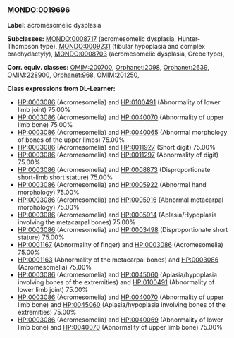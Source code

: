 
### [MONDO:0019696](http://purl.obolibrary.org/obo/MONDO_0019696)
**Label:** acromesomelic dysplasia

**Subclasses:** [MONDO:0008717](http://purl.obolibrary.org/obo/MONDO_0008717) (acromesomelic dysplasia, Hunter-Thompson type), [MONDO:0009231](http://purl.obolibrary.org/obo/MONDO_0009231) (fibular hypoplasia and complex brachydactyly), [MONDO:0008703](http://purl.obolibrary.org/obo/MONDO_0008703) (acromesomelic dysplasia, Grebe type), 

**Corr. equiv. classes:** [OMIM:200700](http://purl.obolibrary.org/obo/OMIM_200700), [Orphanet:2098](http://www.orpha.net/ORDO/Orphanet_2098), [Orphanet:2639](http://www.orpha.net/ORDO/Orphanet_2639), [OMIM:228900](http://purl.obolibrary.org/obo/OMIM_228900), [Orphanet:968](http://www.orpha.net/ORDO/Orphanet_968), [OMIM:201250](http://purl.obolibrary.org/obo/OMIM_201250), 

**Class expressions from DL-Learner:**

- [HP:0003086](http://purl.obolibrary.org/obo/HP_0003086) (Acromesomelia) and [HP:0100491](http://purl.obolibrary.org/obo/HP_0100491) (Abnormality of lower limb joint) 75.00%
- [HP:0003086](http://purl.obolibrary.org/obo/HP_0003086) (Acromesomelia) and [HP:0040070](http://purl.obolibrary.org/obo/HP_0040070) (Abnormality of upper limb bone) 75.00%
- [HP:0003086](http://purl.obolibrary.org/obo/HP_0003086) (Acromesomelia) and [HP:0040065](http://purl.obolibrary.org/obo/HP_0040065) (Abnormal morphology of bones of the upper limbs) 75.00%
- [HP:0003086](http://purl.obolibrary.org/obo/HP_0003086) (Acromesomelia) and [HP:0011927](http://purl.obolibrary.org/obo/HP_0011927) (Short digit) 75.00%
- [HP:0003086](http://purl.obolibrary.org/obo/HP_0003086) (Acromesomelia) and [HP:0011297](http://purl.obolibrary.org/obo/HP_0011297) (Abnormality of digit) 75.00%
- [HP:0003086](http://purl.obolibrary.org/obo/HP_0003086) (Acromesomelia) and [HP:0008873](http://purl.obolibrary.org/obo/HP_0008873) (Disproportionate short-limb short stature) 75.00%
- [HP:0003086](http://purl.obolibrary.org/obo/HP_0003086) (Acromesomelia) and [HP:0005922](http://purl.obolibrary.org/obo/HP_0005922) (Abnormal hand morphology) 75.00%
- [HP:0003086](http://purl.obolibrary.org/obo/HP_0003086) (Acromesomelia) and [HP:0005916](http://purl.obolibrary.org/obo/HP_0005916) (Abnormal metacarpal morphology) 75.00%
- [HP:0003086](http://purl.obolibrary.org/obo/HP_0003086) (Acromesomelia) and [HP:0005914](http://purl.obolibrary.org/obo/HP_0005914) (Aplasia/Hypoplasia involving the metacarpal bones) 75.00%
- [HP:0003086](http://purl.obolibrary.org/obo/HP_0003086) (Acromesomelia) and [HP:0003498](http://purl.obolibrary.org/obo/HP_0003498) (Disproportionate short stature) 75.00%
- [HP:0001167](http://purl.obolibrary.org/obo/HP_0001167) (Abnormality of finger) and [HP:0003086](http://purl.obolibrary.org/obo/HP_0003086) (Acromesomelia) 75.00%
- [HP:0001163](http://purl.obolibrary.org/obo/HP_0001163) (Abnormality of the metacarpal bones) and [HP:0003086](http://purl.obolibrary.org/obo/HP_0003086) (Acromesomelia) 75.00%
- [HP:0003086](http://purl.obolibrary.org/obo/HP_0003086) (Acromesomelia) and [HP:0045060](http://purl.obolibrary.org/obo/HP_0045060) (Aplasia/hypoplasia involving bones of the extremities) and [HP:0100491](http://purl.obolibrary.org/obo/HP_0100491) (Abnormality of lower limb joint) 75.00%
- [HP:0003086](http://purl.obolibrary.org/obo/HP_0003086) (Acromesomelia) and [HP:0040070](http://purl.obolibrary.org/obo/HP_0040070) (Abnormality of upper limb bone) and [HP:0045060](http://purl.obolibrary.org/obo/HP_0045060) (Aplasia/hypoplasia involving bones of the extremities) 75.00%
- [HP:0003086](http://purl.obolibrary.org/obo/HP_0003086) (Acromesomelia) and [HP:0040069](http://purl.obolibrary.org/obo/HP_0040069) (Abnormality of lower limb bone) and [HP:0040070](http://purl.obolibrary.org/obo/HP_0040070) (Abnormality of upper limb bone) 75.00%


